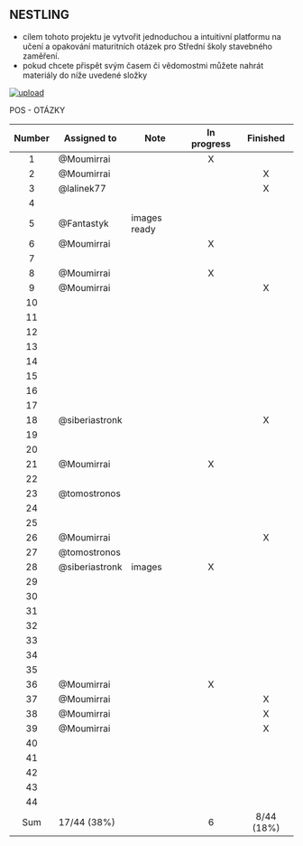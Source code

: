 ## NESTLING

- cílem tohoto projektu je vytvořit jednoduchou a intuitivní platformu na učení a opakování maturitních otázek pro Střední školy stavebného zaměření.
- pokud chcete přispět svým časem či vědomostmi můžete nahrát materiály do níže uvedené složky

[![upload](https://i.postimg.cc/vBFCNyGj/button-nahrat.png)](https://mega.nz/megadrop/kqKInvroV94)

POS - OTÁZKY

| Number | Assigned to    | Note         | In progress |  Finished  |
| :----: | -------------- | ------------ | :---------: | :--------: |
|   1    | @Moumirrai     |              |      X      |            |
|   2    | @Moumirrai     |              |             |     X      |
|   3    | @lalinek77     |              |             |     X      |
|   4    |                |              |             |            |
|   5    | @Fantastyk     | images ready |             |            |
|   6    | @Moumirrai     |              |      X      |            |
|   7    |                |              |             |            |
|   8    | @Moumirrai     |              |      X      |            |
|   9    | @Moumirrai     |              |             |     X      |
|   10   |                |              |             |            |
|   11   |                |              |             |            |
|   12   |                |              |             |            |
|   13   |                |              |             |            |
|   14   |                |              |             |            |
|   15   |                |              |             |            |
|   16   |                |              |             |            |
|   17   |                |              |             |            |
|   18   | @siberiastronk |              |             |     X      |
|   19   |                |              |             |            |
|   20   |                |              |             |            |
|   21   | @Moumirrai     |              |      X      |            |
|   22   |                |              |             |            |
|   23   | @tomostronos   |              |             |            |
|   24   |                |              |             |            |
|   25   |                |              |             |            |
|   26   | @Moumirrai     |              |             |     X      |
|   27   | @tomostronos   |              |             |            |
|   28   | @siberiastronk | images       |      X      |            |
|   29   |                |              |             |            |
|   30   |                |              |             |            |
|   31   |                |              |             |            |
|   32   |                |              |             |            |
|   33   |                |              |             |            |
|   34   |                |              |             |            |
|   35   |                |              |             |            |
|   36   | @Moumirrai     |              |      X      |            |
|   37   | @Moumirrai     |              |             |     X      |
|   38   | @Moumirrai     |              |             |     X      |
|   39   | @Moumirrai     |              |             |     X      |
|   40   |                |              |             |            |
|   41   |                |              |             |            |
|   42   |                |              |             |            |
|   43   |                |              |             |            |
|   44   |                |              |             |            |
|  Sum   | 17/44 (38%)    |              |      6      | 8/44 (18%) |
